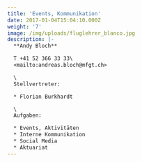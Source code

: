 ```yaml
---
title: 'Events, Kommunikation'
date: 2017-01-04T15:04:10.000Z
weight: '7'
image: /img/uploads/fluglehrer_blanco.jpg
description: |-
  **Andy Bloch**

  T +41 52 366 33 33\
  <mailto:andreas.bloch@mfgt.ch>

  \
  Stellvertreter:

  * Florian Burkhardt

  \
  Aufgaben:

  * Events, Aktivitäten 
  * Interne Kommunikation
  * Social Media
  * Aktuariat
---
```


